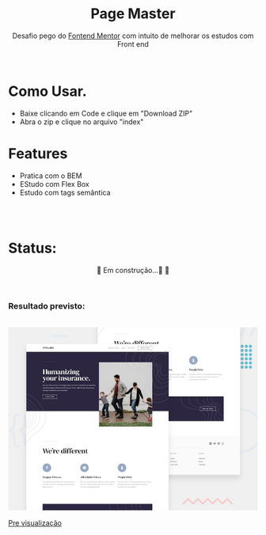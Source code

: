 <h1 align="center">Page Master</h1>
<p align="center">Desafio pego do <a href="https://www.frontendmentor.io/">Fontend Mentor</a> com intuito de melhorar os estudos com Front end</p>
<br>

# Como Usar.

*   Baixe clicando em Code e clique em "Download ZIP"
*   Abra o zip e clique no arquivo "index"

# Features
*   Pratica com o BEM
*   EStudo com Flex Box
*   Estudo com tags semântica
<br>
<br>

# Status:

<p align="center">🚧 Em construção...🚀 🚧</p>
<br>

### Resultado previsto:
<br>
<img src="./images/desktop-preview.jpg">

<a href="https://daniel-rangel.github.io/d-page_master/">Pre visualização</a>